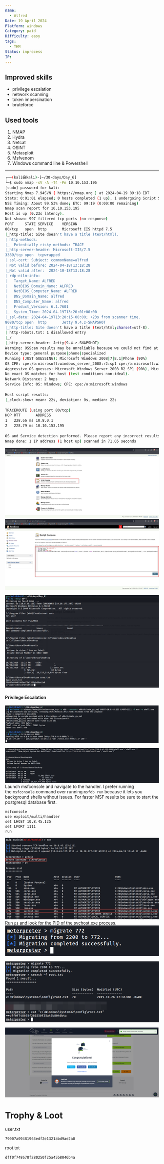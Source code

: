 ```yaml
---
name:
  - Alfred
Date: 19 April 2024
Platform: windows
Category: paid
Difficulty: easy
tags:
  - THM
Status: inprocess
IP:
---
```


## Improved skills
- privilege escalation
- network scanning
- token impersination
- bruteforce

## Used tools
1. NMAP
2. Hydra
3. Netcat
4. OSINT
5. Metasploit
6. Msfvenom
7. Windows command line & Powershell

---
```bash
┌──(kali㉿kali)-[~/30-days/Day_6]
└─$ sudo nmap -sV -A -T4 -Pn 10.10.153.195
[sudo] password for kali: 
Starting Nmap 7.94SVN ( https://nmap.org ) at 2024-04-19 09:18 EDT
Stats: 0:01:01 elapsed; 0 hosts completed (1 up), 1 undergoing Script Scan
NSE Timing: About 99.53% done; ETC: 09:19 (0:00:00 remaining)
Nmap scan report for 10.10.153.195
Host is up (0.23s latency).
Not shown: 997 filtered tcp ports (no-response)
PORT     STATE SERVICE    VERSION
80/tcp   open  http       Microsoft IIS httpd 7.5
|_http-title: Site doesn't have a title (text/html).
| http-methods: 
|_  Potentially risky methods: TRACE
|_http-server-header: Microsoft-IIS/7.5
3389/tcp open  tcpwrapped
| ssl-cert: Subject: commonName=alfred
| Not valid before: 2024-04-18T13:18:28
|_Not valid after:  2024-10-18T13:18:28
| rdp-ntlm-info: 
|   Target_Name: ALFRED
|   NetBIOS_Domain_Name: ALFRED
|   NetBIOS_Computer_Name: ALFRED
|   DNS_Domain_Name: alfred
|   DNS_Computer_Name: alfred
|   Product_Version: 6.1.7601
|_  System_Time: 2024-04-19T13:20:01+00:00
|_ssl-date: 2024-04-19T13:20:15+00:00; +23s from scanner time.
8080/tcp open  http       Jetty 9.4.z-SNAPSHOT
|_http-title: Site doesn't have a title (text/html;charset=utf-8).
| http-robots.txt: 1 disallowed entry 
|_/
|_http-server-header: Jetty(9.4.z-SNAPSHOT)
Warning: OSScan results may be unreliable because we could not find at least 1 open and 1 closed port
Device type: general purpose|phone|specialized
Running (JUST GUESSING): Microsoft Windows 2008|7|8.1|Phone (90%)
OS CPE: cpe:/o:microsoft:windows_server_2008:r2:sp1 cpe:/o:microsoft:windows_8 cpe:/o:microsoft:windows_7::sp1 cpe:/o:microsoft:windows_8.1:r1 cpe:/o:microsoft:windows cpe:/o:microsoft:windows_7
Aggressive OS guesses: Microsoft Windows Server 2008 R2 SP1 (90%), Microsoft Windows Server 2008 (87%), Microsoft Windows Server 2008 R2 (87%), Microsoft Windows Server 2008 R2 or Windows 8 (87%), Microsoft Windows 7 SP1 (87%), Microsoft Windows 8.1 Update 1 (87%), Microsoft Windows 8.1 R1 (87%), Microsoft Windows Phone 7.5 or 8.0 (87%), Microsoft Windows Embedded Standard 7 (86%)
No exact OS matches for host (test conditions non-ideal).
Network Distance: 2 hops
Service Info: OS: Windows; CPE: cpe:/o:microsoft:windows

Host script results:
|_clock-skew: mean: 22s, deviation: 0s, median: 22s

TRACEROUTE (using port 80/tcp)
HOP RTT       ADDRESS
1   228.66 ms 10.8.0.1
2   228.79 ms 10.10.153.195

OS and Service detection performed. Please report any incorrect results at https://nmap.org/submit/ .
Nmap done: 1 IP address (1 host up) scanned in 71.05 seconds

```

![](img/script.png)
![](img/groovy.png)


![](img/user_flag.png)
#### Privilege Escalation

![](img/share.png)

![](img/shell.png)
Launch msfconsole and navigate to the handler. I prefer running the `msfconsole` command over running `msfdb run` because it lets you background shells without issues. For faster MSF results be sure to start the postgresql database first.
```
msfconsole
use exploit/multi/handler
set LHOST 10.8.45.125
set LPORT 1111
run
```

![](img/run.png)
Run `ps` and look for the PID of the svchost.exe process.
![](img/migrate.png)

![](img/root.png)

![](img/alfred.png)
# Trophy & Loot
user.txt
```
79007a09481963edf2e1321abd9ae2a0
```

root.txt
```
dff0f748678f280250f25a45b8046b4a
```
